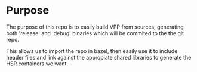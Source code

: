 # Purpose

The purpose of this repo is to easily build VPP from sources, generating both 'release' and
'debug' binaries which will be commited to the the git repo.

This allows us to import the repo in bazel, then easily use it to include header files and
link against the appropiate shared libraries to generate the HSR containers we want.
